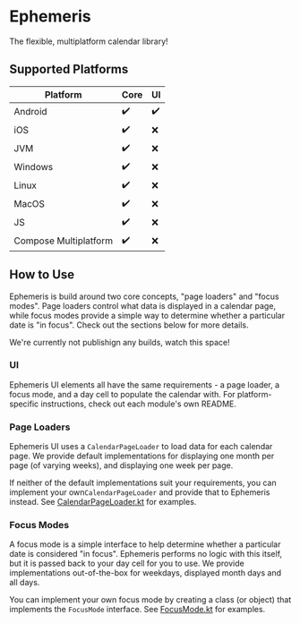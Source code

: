 # Ephemeris
The flexible, multiplatform calendar library!

## Supported Platforms

| Platform | Core | UI |
| -- | -- | -- |
| Android | ✔️ | ✔️ |
| iOS | ✔️ | ❌ |
| JVM | ✔️ | ❌ |
| Windows | ✔️ | ❌ |
| Linux | ✔️ | ❌ |
| MacOS | ✔️ | ❌ |
| JS | ✔️ | ❌ |
| Compose Multiplatform | ✔️ | ❌ |

## How to Use

Ephemeris is build around two core concepts, "page loaders" and "focus modes".
Page loaders control what data is displayed in a calendar page, while focus modes provide a simple way to determine whether a particular date is "in focus".
Check out the sections below for more details.

We're currently not publishign any builds, watch this space!

### UI

Ephemeris UI elements all have the same requirements - a page loader, a focus mode, and a day cell to populate the calendar with.
For platform-specific instructions, check out each module's own README.

### Page Loaders

Ephemeris UI uses a `CalendarPageLoader` to load data for each calendar page.
We provide default implementations for displaying one month per page (of varying weeks), and displaying one week per page.

If neither of the default implementations suit your requirements, you can implement your own`CalendarPageLoader` and provide that to Ephemeris instead.
See [CalendarPageLoader.kt](https://github.com/boswelja/Ephemeris/blob/main/core/src/commonMain/kotlin/com/boswelja/ephemeris/core/data/CalendarPageLoader.kt) for examples.

### Focus Modes

A focus mode is a simple interface to help determine whether a particular date is considered "in focus".
Ephemeris performs no logic with this itself, but it is passed back to your day cell for you to use.
We provide implementations out-of-the-box for weekdays, displayed month days and all days.

You can implement your own focus mode by creating a class (or object) that implements the `FocusMode` interface.
See [FocusMode.kt](https://github.com/boswelja/Ephemeris/blob/main/core/src/commonMain/kotlin/com/boswelja/ephemeris/core/data/FocusMode.kt) for examples.

